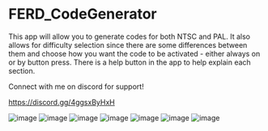 # FERD_CodeGenerator

This app will allow you to generate codes for both NTSC and PAL. It also allows for difficulty selection since there are some differences between them and choose how you want the code to be activated - either always on or by button press. There is a help button in the app to help explain each section.

Connect with me on discord for support!

https://discord.gg/4ggsxByHxH

![image](https://github.com/user-attachments/assets/8ac56bac-d6d8-4c59-9f77-487564f20e19)
![image](https://github.com/user-attachments/assets/191cc54c-cde8-4992-92e1-3b9c2bb11755)
![image](https://github.com/user-attachments/assets/e3dac729-5927-4e05-adc8-b9e9f2f48248)
![image](https://github.com/user-attachments/assets/c4b3ea6d-b72c-4027-8b35-ad0d4383ec28)
![image](https://github.com/user-attachments/assets/7ccefdf3-678f-4833-8e02-cf19f7faeb55)
![image](https://github.com/user-attachments/assets/90b67368-03e7-4e38-9acc-36b70fb80e7f)
![image](https://github.com/user-attachments/assets/6a46b0ce-2584-4a0a-a647-99187735233e)
